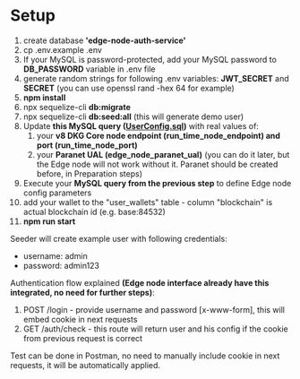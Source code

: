 # Setup

1. create database **'edge-node-auth-service'**
2. cp .env.example .env
3. If your MySQL is password-protected, add your MySQL password to **DB_PASSWORD** variable in .env file
4. generate random strings for following .env variables: **JWT_SECRET** and **SECRET** (you can use openssl rand -hex 64 for example)
5. **npm install**
6. npx sequelize-cli **db:migrate**
7. npx sequelize-cli **db:seed:all** (this will generate demo user)
8. Update **this MySQL query ([UserConfig.sql](UserConfig.sql))** with real values of:
   1. your **v8 DKG Core node endpoint (run_time_node_endpoint) and port (run_time_node_port)**
   2. your **Paranet UAL (edge_node_paranet_ual)** (you can do it later, but the Edge node will not work without it. Paranet should be created before, in Preparation steps)
9. Execute your **MySQL query from the previous step** to define Edge node config parameters
10. add your wallet to the "user_wallets" table - column "blockchain" is actual blockchain id (e.g. base:84532)
11. **npm run start**

Seeder will create example user with following credentials:
- username: admin
- password: admin123

Authentication flow explained **(Edge node interface already have this integrated, no need for further steps)**:
1. POST /login - provide username and password [x-www-form], this will embed cookie in next requests
2. GET /auth/check - this route will return user and his config if the cookie from previous request is correct

Test can be done in Postman, no need to manually include cookie in next requests, it will be automatically applied.
